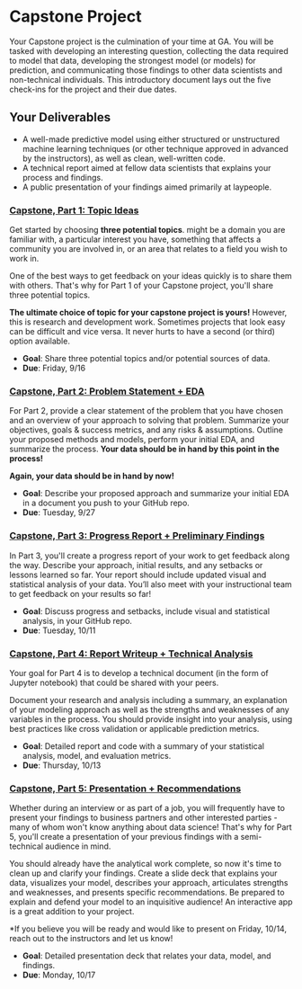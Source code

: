 # Capstone Project

Your Capstone project is the culmination of your time at GA. You will be tasked with developing an interesting question, collecting the data required to model that data, developing the strongest model (or models) for prediction, and communicating those findings to other data scientists and non-technical individuals. This introductory document lays out the five check-ins for the project and their due dates.

## Your Deliverables

- A well-made predictive model using either structured or unstructured machine learning techniques (or other technique approved in advanced by the instructors), as well as clean, well-written code.
- A technical report aimed at fellow data scientists that explains your process and findings.
- A public presentation of your findings aimed primarily at laypeople.

### **[Capstone, Part 1: Topic Ideas](./part_01/)**

Get started by choosing **three potential topics**.  might be a domain you are familiar with, a particular interest you have, something that affects a community you are involved in, or an area that relates to a field you wish to work in.

One of the best ways to get feedback on your ideas quickly is to share them with others. That's why for Part 1 of your Capstone project, you'll share three potential topics.

**The ultimate choice of topic for your capstone project is yours!** However, this is research and development work. Sometimes projects that look easy can be difficult and vice versa. It never hurts to have a second (or third) option available.

- **Goal**: Share three potential topics and/or potential sources of data.
- **Due**: Friday, 9/16

### **[Capstone, Part 2: Problem Statement + EDA](./part_02/)**

For Part 2, provide a clear statement of the problem that you have chosen and an overview of your approach to solving that problem. Summarize your objectives, goals & success metrics, and any risks & assumptions. Outline your proposed methods and models, perform your initial EDA, and summarize the process. **Your data should be in hand by this point in the process!**

**Again, your data should be in hand by now!**

- **Goal**: Describe your proposed approach and summarize your initial EDA in a document you push to your GitHub repo.
- **Due**: Tuesday, 9/27

### **[Capstone, Part 3: Progress Report + Preliminary Findings](./part_03/)**

In Part 3, you'll create a progress report of your work to get feedback along the way. Describe your approach, initial results, and any setbacks or lessons learned so far. Your report should include updated visual and statistical analysis of your data. You’ll also meet with your instructional team to get feedback on your results so far!

- **Goal**: Discuss progress and setbacks, include visual and statistical analysis, in your GitHub repo.
- **Due**: Tuesday, 10/11

### **[Capstone, Part 4: Report Writeup + Technical Analysis](./part_04/)**

Your goal for Part 4 is to develop a technical document (in the form of Jupyter notebook) that could be shared with your peers.

Document your research and analysis including a summary, an explanation of your modeling approach as well as the strengths and weaknesses of any variables in the process. You should provide insight into your analysis, using best practices like cross validation or applicable prediction metrics.

- **Goal**: Detailed report and code with a summary of your statistical analysis, model, and evaluation metrics.
- **Due**: Thursday, 10/13

### **[Capstone, Part 5: Presentation + Recommendations](./part_05/)**

Whether during an interview or as part of a job, you will frequently have to present your findings to business partners and other interested parties - many of whom won't know anything about data science! That's why for Part 5, you'll create a presentation of your previous findings with a semi-technical audience in mind.

You should already have the analytical work complete, so now it's time to clean up and clarify your findings. Create a slide deck that explains your data, visualizes your model, describes your approach, articulates strengths and weaknesses, and presents specific recommendations. Be prepared to explain and defend your model to an inquisitive audience! An interactive app is a great addition to your project.

\*If you believe you will be ready and would like to present on Friday, 10/14, reach out to the instructors and let us know!

- **Goal**: Detailed presentation deck that relates your data, model, and findings.
- **Due**: Monday, 10/17
